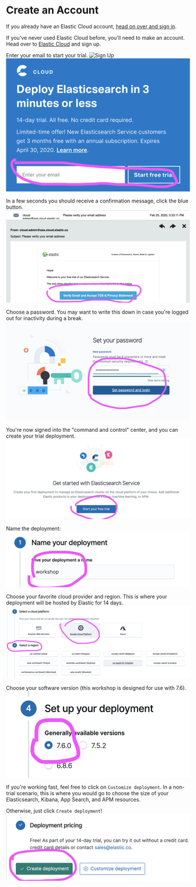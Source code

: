 # Create an Account

If you already have an Elastic Cloud account, [head on over and sign in](https://cloud.elastic.co).

If you've never used Elastic Cloud before, you'll need to make an account. Head over to
[Elastic Cloud](http://elastic.co/cloud/elasticsearch-service/signup) and sign up.

Enter your email to start your trial.
![Sign Up](/katacoda-scenarios-jwood/ml-custom/cloud-quickstart/assets/01-sttart-trial.png)
![Sign Up](./assets/01-start-trial.png)

In a few seconds you should receive a confirmation message, click the blue button.
![Sign Up](./assets/02-confirmation-email.png)

Choose a password. You may want to write this down in case you're logged out for inactivity during
a break.
![Sign Up](./assets/03-set-password.png)

You're now signed into the "command and control" center, and you can create your trial deployment.
![Sign Up](./assets/04-create-first-deployment.png)

Name the deployment:
![Sign Up](./assets/05-name-the-deployment.png)

Choose your favorite cloud provider and region. This is where your deployment will be hosted by
Elastic for 14 days.
![Sign Up](./assets/06-provider-region.png)

Choose your software version (this workshop is designed for use with 7.6).
![Sign Up](./assets/07-version.png)

If you're working fast, feel free to click on `Customize deployment`. In a  non-trial scenario,
this is where you would go to choose the size of your Elasticsearch, Kibana, App Search, and
APM resources.

Otherwise, just click `Create deployment`!
![Sign Up](./assets/08-create-deployment.png)

